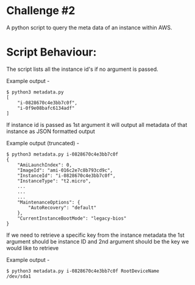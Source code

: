 # Challenge #2
A python script to query the meta data of an instance within AWS.

# Script Behaviour:

The script lists all the instance id's if no argument is passed.

Example output -
```
$ python3 metadata.py                    
[
    "i-0828670c4e3bb7c0f",
    "i-0f9e08bafc6134adf"
]
```

If instance id is passed as 1st argument it will output all metadata of that instance as JSON formatted output

Example output (truncated) -
```
$ python3 metadata.py i-0828670c4e3bb7c0f
{
    "AmiLaunchIndex": 0,
    "ImageId": "ami-016c2e7c8b793cd9c",
    "InstanceId": "i-0828670c4e3bb7c0f",
    "InstanceType": "t2.micro",
    ...
    ...
    ...
    "MaintenanceOptions": {
        "AutoRecovery": "default"
    },
    "CurrentInstanceBootMode": "legacy-bios"
}
```

If we need to retrieve a specific key from the instance metadata the 1st argument should be instance ID and 2nd argument should be the key we would like to retrieve

Example output -
```
$ python3 metadata.py i-0828670c4e3bb7c0f RootDeviceName 
/dev/sda1
```


